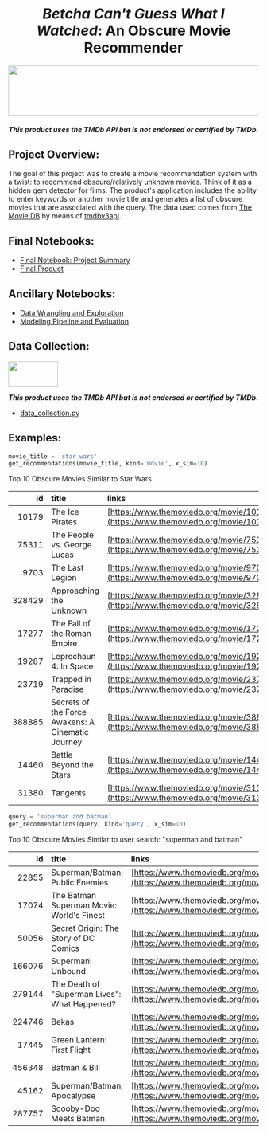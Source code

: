 <h1 align='center'><i>Betcha Can't Guess What I Watched</i>: An Obscure Movie Recommender</h1>
<img src='https://www.themoviedb.org/assets/2/v4/logos/v2/blue_square_2-d537fb228cf3ded904ef09b136fe3fec72548ebc1fea3fbbd1ad9e36364db38b.svg' width="1000" height="100" align='center'>

<h4 align='center'><i><b>This product uses the TMDb API but is not endorsed or certified by TMDb.</b></i></h4>
<h2>Project Overview:</h2>
The goal of this project was to create a movie recommendation system with a twist: to recommend obscure/relatively unknown movies. Think of it as a hidden gem detector for films. The product's application includes the ability to enter keywords or another movie title and generates a list of obscure movies that are associated with the query. The data used comes from <a href='https://www.themoviedb.org/'>The Movie DB</a> by means of <a href='https://github.com/AnthonyBloomer/tmdbv3api'>tmdbv3api</a>.

<h2>Final Notebooks:</h2>

- <a href='https://nbviewer.jupyter.org/github/philbowman212/Thinkful_repo/blob/master/projects/final_capstone/final_notebook.ipynb'>Final Notebook: Project Summary</a>
- <a href='https://github.com/philbowman212/Thinkful_repo/blob/master/projects/final_capstone/final_product.ipynb'>Final Product</a>

<h2>Ancillary Notebooks:</h2>

- <a href='https://github.com/philbowman212/Thinkful_repo/blob/master/projects/final_capstone/data_wrangling_and_exploration.ipynb'>Data Wrangling and Exploration</a>
- <a href='https://github.com/philbowman212/Thinkful_repo/blob/master/projects/final_capstone/modeling_pipeline_and_evaluation.ipynb'>Modeling Pipeline and Evaluation</a>

<h2>Data Collection:</h2>

<img src='https://www.themoviedb.org/assets/2/v4/logos/v2/blue_square_2-d537fb228cf3ded904ef09b136fe3fec72548ebc1fea3fbbd1ad9e36364db38b.svg' width="100" height="50">

<i><b>This product uses the TMDb API but is not endorsed or certified by TMDb.</b></i>
- <a href='https://github.com/philbowman212/Thinkful_repo/blob/master/projects/final_capstone/data_collection.py'>data_collection.py</a>

<h2>Examples:</h2>

```python
movie_title = 'star wars'
get_recommendations(movie_title, kind='movie', x_sim=10)
```

Top 10 Obscure Movies Similar to Star Wars

|     id | title                                             | links                                   |
|-------:|:--------------------------------------------------|:----------------------------------------|
|  10179 | The Ice Pirates                                   | [https://www.themoviedb.org/movie/10179](https://www.themoviedb.org/movie/10179)  |
|  75311 | The People vs. George Lucas                       | [https://www.themoviedb.org/movie/75311](https://www.themoviedb.org/movie/75311)  |
|   9703 | The Last Legion                                   | [https://www.themoviedb.org/movie/9703](https://www.themoviedb.org/movie/9703)   |
| 328429 | Approaching the Unknown                           | [https://www.themoviedb.org/movie/328429](https://www.themoviedb.org/movie/328429) |
|  17277 | The Fall of the Roman Empire                      | [https://www.themoviedb.org/movie/17277](https://www.themoviedb.org/movie/17277)  |
|  19287 | Leprechaun 4: In Space                            | [https://www.themoviedb.org/movie/19287](https://www.themoviedb.org/movie/19287)  |
|  23719 | Trapped in Paradise                               | [https://www.themoviedb.org/movie/23719](https://www.themoviedb.org/movie/23719)  |
| 388885 | Secrets of the Force Awakens: A Cinematic Journey | [https://www.themoviedb.org/movie/388885](https://www.themoviedb.org/movie/388885) |
|  14460 | Battle Beyond the Stars                           | [https://www.themoviedb.org/movie/14460](https://www.themoviedb.org/movie/14460)  |
|  31380 | Tangents                                          | [https://www.themoviedb.org/movie/31380](https://www.themoviedb.org/movie/31380)  |

```python
query = 'superman and batman'
get_recommendations(query, kind='query', x_sim=10)
```

Top 10 Obscure Movies Similar to user search: "superman and batman"

|     id | title                                         | links                                   |
|-------:|:----------------------------------------------|:----------------------------------------|
|  22855 | Superman/Batman: Public Enemies               | [https://www.themoviedb.org/movie/22855](https://www.themoviedb.org/movie/22855)  |
|  17074 | The Batman Superman Movie: World's Finest     | [https://www.themoviedb.org/movie/17074](https://www.themoviedb.org/movie/17074)  |
|  50056 | Secret Origin: The Story of DC Comics         | [https://www.themoviedb.org/movie/50056](https://www.themoviedb.org/movie/50056)  |
| 166076 | Superman: Unbound                             | [https://www.themoviedb.org/movie/166076](https://www.themoviedb.org/movie/166076) |
| 279144 | The Death of "Superman Lives": What Happened? | [https://www.themoviedb.org/movie/279144](https://www.themoviedb.org/movie/279144) |
| 224746 | Bekas                                         | [https://www.themoviedb.org/movie/224746](https://www.themoviedb.org/movie/224746) |
|  17445 | Green Lantern: First Flight                   | [https://www.themoviedb.org/movie/17445](https://www.themoviedb.org/movie/17445)  |
| 456348 | Batman & Bill                                 | [https://www.themoviedb.org/movie/456348](https://www.themoviedb.org/movie/456348) |
|  45162 | Superman/Batman: Apocalypse                   | [https://www.themoviedb.org/movie/45162](https://www.themoviedb.org/movie/45162)  |
| 287757 | Scooby-Doo Meets Batman                       | [https://www.themoviedb.org/movie/287757](https://www.themoviedb.org/movie/287757) |